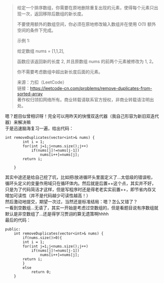 > 给定一个排序数组，你需要在原地删除重复出现的元素，使得每个元素只出现一次，返回移除后数组的新长度。    
>     
> 不要使用额外的数组空间，你必须在原地修改输入数组并在使用 O(1) 额外空间的条件下完成。       
>      
> 示例 1:      
>       
> 给定数组 nums = [1,1,2],      
>       
> 函数应该返回新的长度 2, 并且原数组 nums 的前两个元素被修改为 1, 2。      
>      
> 你不需要考虑数组中超出新长度后面的元素。      
>       
> 来源：力扣（LeetCode）     
> 链接：https://leetcode-cn.com/problems/remove-duplicates-from-sorted-array      
> 著作权归领扣网络所有。商业转载请联系官方授权，非商业转载请注明出处。         
       
嗯？题目似曾相识呀！完全可以用昨天的快慢双迭代器（我自己形容为新旧双迭代器）来解决嘛   
于是迅速脑海复习一遍，给出代码：  
```
int removeDuplicates(vector<int>& nums) {
        int i = 1;
        for(int j=1;j<nums.size();j++)
            if(nums[j]!=nums[j-1])
                nums[i++]=nums[j];
        return i;

    }
```
其实中途还是给自己挖了坑，比如把i放进循环头里面定义了...太低级的错误啦，循环头定义的变量作用域只在循环体内。然后就是后置++这个点，其实并不好，只是为了代码简洁才这样，但是写程序时还是得老老实实前置++，即节省内存又增加可读性（并不是代码越少可读性越高！）  
然后激动地提交，期望一次过，当然还是标准结局：嗯？怎么又错了？  
一看到空数组...无语了，其实一开始是考虑过空数组的，但是看题目说有序数组就默认是非空数组了...还是得学习贾诩的算无遗策啊hhhh  
最后的代码：  
```
public:
    int removeDuplicates(vector<int>& nums) {
        if(nums.size()>0){
        int i = 1;
        for(int j=1;j<nums.size();j++)
            if(nums[j]!=nums[j-1])
                nums[i++]=nums[j];
        return i;
        }
        else
            return 0;
    }
```
